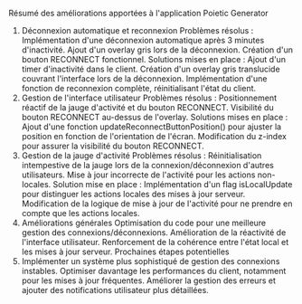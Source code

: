 Résumé des améliorations apportées à l'application Poietic Generator
1. Déconnexion automatique et reconnexion
Problèmes résolus :
Implémentation d'une déconnexion automatique après 3 minutes d'inactivité.
Ajout d'un overlay gris lors de la déconnexion.
Création d'un bouton RECONNECT fonctionnel.
Solutions mises en place :
Ajout d'un timer d'inactivité dans le client.
Création d'un overlay gris translucide couvrant l'interface lors de la déconnexion.
Implémentation d'une fonction de reconnexion complète, réinitialisant l'état du client.
2. Gestion de l'interface utilisateur
Problèmes résolus :
Positionnement réactif de la jauge d'activité et du bouton RECONNECT.
Visibilité du bouton RECONNECT au-dessus de l'overlay.
Solutions mises en place :
Ajout d'une fonction updateReconnectButtonPosition() pour ajuster la position en fonction de l'orientation de l'écran.
Modification du z-index pour assurer la visibilité du bouton RECONNECT.
3. Gestion de la jauge d'activité
Problèmes résolus :
Réinitialisation intempestive de la jauge lors de la connexion/déconnexion d'autres utilisateurs.
Mise à jour incorrecte de l'activité pour les actions non-locales.
Solution mise en place :
Implémentation d'un flag isLocalUpdate pour distinguer les actions locales des mises à jour serveur.
Modification de la logique de mise à jour de l'activité pour ne prendre en compte que les actions locales.
4. Améliorations générales
Optimisation du code pour une meilleure gestion des connexions/déconnexions.
Amélioration de la réactivité de l'interface utilisateur.
Renforcement de la cohérence entre l'état local et les mises à jour serveur.
Prochaines étapes potentielles
1. Implémenter un système plus sophistiqué de gestion des connexions instables.
Optimiser davantage les performances du client, notamment pour les mises à jour fréquentes.
Améliorer la gestion des erreurs et ajouter des notifications utilisateur plus détaillées.
